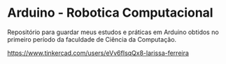 # Arduino - Robotica Computacional
Repositório para guardar meus estudos e práticas em Arduino obtidos no primeiro período da faculdade de Ciência da Computação.

https://www.tinkercad.com/users/eVv6fIsqQx8-larissa-ferreira
